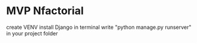 # MVP Nfactorial
create VENV
install Django
in terminal write "python manage.py runserver" in your project folder 


